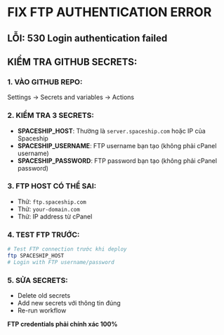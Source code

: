 # FIX FTP AUTHENTICATION ERROR

## LỖI: 530 Login authentication failed

## KIỂM TRA GITHUB SECRETS:

### 1. VÀO GITHUB REPO:
Settings → Secrets and variables → Actions

### 2. KIỂM TRA 3 SECRETS:
- **SPACESHIP_HOST**: Thường là `server.spaceship.com` hoặc IP của Spaceship
- **SPACESHIP_USERNAME**: FTP username bạn tạo (không phải cPanel username)
- **SPACESHIP_PASSWORD**: FTP password bạn tạo (không phải cPanel password)

### 3. FTP HOST CÓ THỂ SAI:
- Thử: `ftp.spaceship.com`
- Thử: `your-domain.com`
- Thử: IP address từ cPanel

### 4. TEST FTP TRƯỚC:
```bash
# Test FTP connection trước khi deploy
ftp SPACESHIP_HOST
# Login with FTP username/password
```

### 5. SỬA SECRETS:
- Delete old secrets
- Add new secrets với thông tin đúng
- Re-run workflow

**FTP credentials phải chính xác 100%**